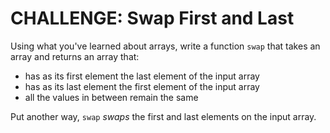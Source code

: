 # CHALLENGE: Swap First and Last

Using what you've learned about arrays, write a function `swap` that takes an
array and returns an array that:

- has as its first element the last element of the input array
- has as its last element the first element of the input array
- all the values in between remain the same

Put another way, `swap` _swaps_ the first and last elements on the input array.
